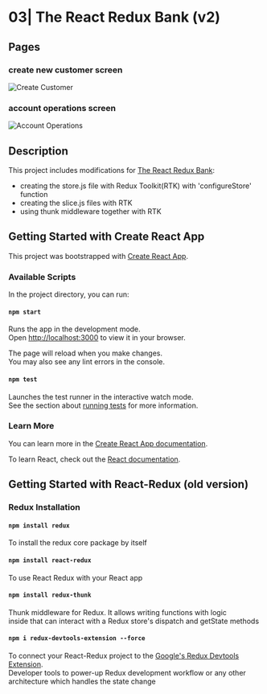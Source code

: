 # 03| The React Redux Bank (v2)

## Pages

### create new customer screen

![Create Customer](create-customer.png)

### account operations screen

![Account Operations](account-operations.png)

## Description

This project includes modifications for [The React Redux Bank](../v1):

- creating the store.js file with Redux Toolkit(RTK) with 'configureStore' function
- creating the slice.js files with RTK
- using thunk middleware together with RTK

## Getting Started with Create React App

This project was bootstrapped with [Create React App](https://github.com/facebook/create-react-app).

### Available Scripts

In the project directory, you can run:

#### `npm start`

Runs the app in the development mode.\
Open [http://localhost:3000](http://localhost:3000) to view it in your browser.

The page will reload when you make changes.\
You may also see any lint errors in the console.

#### `npm test`

Launches the test runner in the interactive watch mode.\
See the section about [running tests](https://facebook.github.io/create-react-app/docs/running-tests) for more information.

### Learn More

You can learn more in the [Create React App documentation](https://facebook.github.io/create-react-app/docs/getting-started).

To learn React, check out the [React documentation](https://reactjs.org/).

## Getting Started with React-Redux (old version)

### Redux Installation

#### `npm install redux`

To install the redux core package by itself

#### `npm install react-redux`

To use React Redux with your React app

#### `npm install redux-thunk`

Thunk middleware for Redux. It allows writing functions with logic\
 inside that can interact with a Redux store's dispatch and getState methods

#### `npm i redux-devtools-extension --force`

To connect your React-Redux project to the [Google's Redux Devtools Extension](https://chromewebstore.google.com/detail/redux-devtools/lmhkpmbekcpmknklioeibfkpmmfibljd).\
Developer tools to power-up Redux development workflow or any other\
architecture which handles the state change
